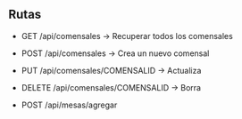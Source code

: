 ## Rutas

- GET /api/comensales -> Recuperar todos los comensales
- POST /api/comensales -> Crea un nuevo comensal
- PUT /api/comensales/COMENSALID -> Actualiza
- DELETE /api/comensales/COMENSALID -> Borra

- POST /api/mesas/agregar
